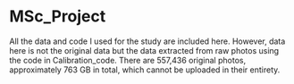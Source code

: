 # MSc_Project

All the data and code I used for the study are included here. However, data here is not the original data but the data extracted from raw photos using the code in Calibration_code. There are 557,436 original photos, approximately 763 GB in total, which cannot be uploaded in their entirety.
